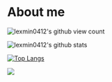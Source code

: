 # About me

![lexmin0412's github view count](https://komarev.com/ghpvc/?username=lexmin0412)

![lexmin0412's github stats](https://github-readme-stats.vercel.app/api?username=lexmin0412&theme=radical)

[![Top Langs](https://github-readme-stats.vercel.app/api/top-langs/?username=lexmin0412&layout=compact&theme=radical)](https://github.com/lexmin0412/github-readme-stats)

<a href="https://juejin.cn/user/3984285871645630">
  <img src="https://user-images.githubusercontent.com/24385370/140621688-62895c32-9b37-4d62-9849-8779927528c9.png" />
</a>


